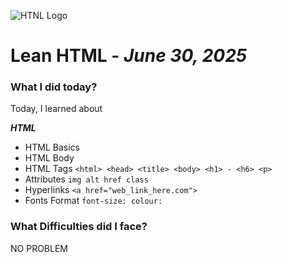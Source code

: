 ![HTNL Logo](Images/html.png)
# Lean HTML - *June 30, 2025*
  
### What I did today?

Today, I learned about

***HTML***

- HTML Basics
- HTML Body
- HTML Tags `<html> <head> <title> <body> <h1> - <h6> <p>`
- Attributes `img alt href class`
- Hyperlinks `<a href="web_link_here.com">`
- Fonts Format `font-size: colour:`

### What Difficulties did I face?

NO PROBLEM
